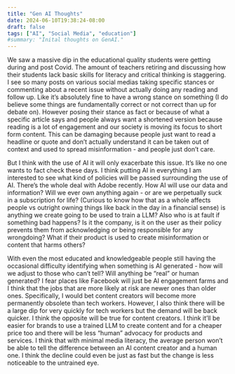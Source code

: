 ```yaml
---
title: "Gen AI Thoughts"
date: 2024-06-10T19:38:24-08:00
draft: false
tags: ["AI", "Social Media", "education"]
#summary: "Inital thoughts on GenAI."
---
```


We saw a massive dip in the educational quality students were getting during and post Covid. The amount of teachers retiring and discussing how their students lack basic skills for literacy and critical thinking is staggering. I see so many posts on various social medias taking specific stances or commenting about a recent issue without actually doing any reading and follow up. Like it’s absolutely fine to have a wrong stance on something (I do believe some things are fundamentally correct or not correct than up for debate on). However posing their stance as fact or because of what a specific article says and people always want a shortened version because reading is a lot of engagement and our society is moving its focus to short form content. This can be damaging because people just want to read a headline or quote and don’t actually understand it can be taken out of context and used to spread misinformation - and people just don’t care.  

But I think with the use of AI it will only exacerbate this issue. It’s like no one wants to fact check these days. I think putting AI in everything I am interested to see what kind of policies will be passed surrounding the use of AI. There’s the whole deal with Adobe recently. How AI will use our data and information? Will we ever own anything again - or are we perpetually suck in a subscription for life? (Curious to know how that as a whole affects people vs outright owning things like back in the day in a financial sense) is anything we create going to be used to train a LLM? Also who is at fault if something bad happens? Is it the company, is it on the user as their policy prevents them from acknowledging or being responsible for any wrongdoing? What if their product is used to create misinformation or content that harms others? 

With even the most educated and knowledgeable people still having the occasional difficulty identifying when something is AI generated - how will we adjust to those who can’t tell? Will anything be “real” or human generated? I fear places like Facebook will just be AI engagement farms and I think that the jobs that are more likely at risk are newer ones than older ones. Specifically, I would bet content creators will become more permanently obsolete than tech workers. However, I also think there will be a large dip for very quickly for tech workers but the demand will be back quicker. I think the opposite will be true for content creators. I think it’ll be easier for brands to use a trained LLM to create content and for a cheaper price too and there will be less “human” advocacy for products and services. I think that with minimal media literacy, the average person won’t be able to tell the difference between an AI content creator and a human one. I think the decline could even be just as fast but the change is less noticeable to the untrained eye.